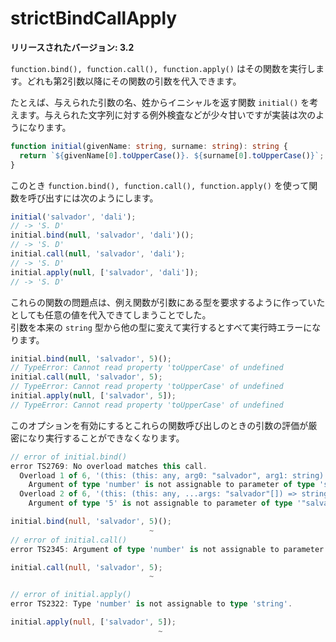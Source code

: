# strictBindCallApply

**リリースされたバージョン: 3.2**

`function.bind(), function.call(), function.apply()` はその関数を実行します。どれも第2引数以降にその関数の引数を代入できます。

たとえば、与えられた引数の名、姓からイニシャルを返す関数 `initial()` を考えます。与えられた文字列に対する例外検査などが少々甘いですが実装は次のようになります。

```typescript
function initial(givenName: string, surname: string): string {
  return `${givenName[0].toUpperCase()}. ${surname[0].toUpperCase()}`;
}
```

このとき `function.bind(), function.call(), function.apply()` を使って関数を呼び出すには次のようにします。

```typescript
initial('salvador', 'dali');
// -> 'S. D'
initial.bind(null, 'salvador', 'dali')();
// -> 'S. D'
initial.call(null, 'salvador', 'dali');
// -> 'S. D'
initial.apply(null, ['salvador', 'dali']);
// -> 'S. D'
```

これらの関数の問題点は、例え関数が引数にある型を要求するように作っていたとしても任意の値を代入できてしまうことでした。  
引数を本来の `string` 型から他の型に変えて実行するとすべて実行時エラーになります。

```typescript
initial.bind(null, 'salvador', 5)();
// TypeError: Cannot read property 'toUpperCase' of undefined
initial.call(null, 'salvador', 5);
// TypeError: Cannot read property 'toUpperCase' of undefined
initial.apply(null, ['salvador', 5]);
// TypeError: Cannot read property 'toUpperCase' of undefined
```

このオプションを有効にするとこれらの関数呼び出しのときの引数の評価が厳密になり実行することができなくなります。

```typescript
// error of initial.bind()
error TS2769: No overload matches this call.
  Overload 1 of 6, '(this: (this: any, arg0: "salvador", arg1: string) => string, thisArg: any, arg0: "salvador", arg1: string): () => string', gave the following error.
    Argument of type 'number' is not assignable to parameter of type 'string'.
  Overload 2 of 6, '(this: (this: any, ...args: "salvador"[]) => string, thisArg: any, ...args: "salvador"[]): (...args: "salvador"[]) => string', gave the following error.
    Argument of type '5' is not assignable to parameter of type '"salvador"'.

initial.bind(null, 'salvador', 5)();
                               ~
// error of initial.call()
error TS2345: Argument of type 'number' is not assignable to parameter of type 'string'.

initial.call(null, 'salvador', 5);
                               ~

// error of initial.apply()
error TS2322: Type 'number' is not assignable to type 'string'.

initial.apply(null, ['salvador', 5]);
                                 ~
```

